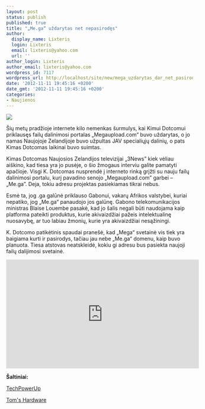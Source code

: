 ```yaml
---
layout: post
status: publish
published: true
title: "„Me.ga“ uždarytas net nepasirodęs"
author:
  display_name: Lixteris
  login: Lixteris
  email: lixteris@yahoo.com
  url: ''
author_login: Lixteris
author_email: lixteris@yahoo.com
wordpress_id: 7117
wordpress_url: http://localhost/site/new/mega_uzdarytas_dar_net_pasirodes/
date: '2012-11-11 19:45:16 +0200'
date_gmt: '2012-11-11 19:45:16 +0200'
categories:
- Naujienos
---
```

<p><div class="imgright"><img src="http://technews.lt/upload/megasite.jpg"  /></div></p>
<p>
	&Scaron;ių metų pradžioje internete kilo nemenkas &scaron;urmulys, kai Kimui Dotcomui priklausęs failų dalinimosi portalas &bdquo;Megaupload.com&ldquo; buvo uždarytas, o jo namas Naujojoje Zelandijoje buvo užpultas JAV specialiųjų dalinių, o pats Kimas Dotcomas laikinai buvo suimtas.</p>
<p>
	Kimas Dotcomas Naujosios Zelandijos televizijai &bdquo;3News&rdquo; kiek vėliau ai&scaron;kino, kad tiesa yra jo pusėje, o &scaron;io žmogaus interviu galite pamatyti&nbsp; apačioje. Visgi K. Dotcomas nusprendė į interneto rinką grįžti su nauju failų dalinimosi portalu, kurį pavadino senojo &bdquo;Megaupload.com&rdquo; garbei &ndash; &bdquo;Me.ga&rdquo;. Deja, tokiu adresu projektas pasiekiamas tikrai nebus.</p>
<p>
	Esmė ta, jog .ga galūnė priklauso Gabonui, vakarų Afrikos valstybei, kuriai nepatiko, jog &bdquo;Me.ga&ldquo; panaudojo jos galūnę. Gabono telekomunikacijos ministras Blaise Louembe pasakė, kad jo &scaron;alis negali būti naudojama kaip platforma pateikti produktus, kurie akivaizdžiai pažeis intelektualinę nuosavybę, ar tuo labiau žmonių, kurie yra akivaizdžiai nesąžiningi.</p>
<p>
	K. Dotcomo patikėtinis spaudai prane&scaron;ė, kad &bdquo;Mega&ldquo; svetainė vis tiek yra baigiama kurti ir pasirodys, tačiau jau nebe &bdquo;Me.ga&ldquo; domenu, kaip buvo planuota. Tiesa atstovas neatskleidė, kokiu gi adresu bus pasiekta naujoji failų dalijimosi svetainė.</p>
<p>
	<iframe allowfullscreen="" frameborder="0" height="293" src="http://www.youtube.com/embed/pF48PjCtW4k" width="520"></iframe></p>
<p>
	<strong>&Scaron;altiniai: </strong></p>
<p>
	<a class="ns" href="http://www.techpowerup.com/175164/Me.ga-Shutdown-Even-Before-Debut.html">TechPowerUp</a></p>
<p>
	<a class="ns" href="http://www.tomshardware.com/news/Megupload-Mega-Me.ga-Kim-Dotcom,18971.html">Tom&#39;s Hardware</a></p>
